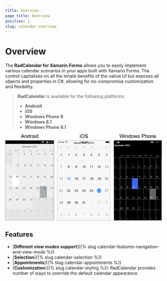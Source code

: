 ```yaml
---
title: Overview
page_title: Overview
position: 1
slug: calendar-overview
---
```


# Overview #

The **RadCalendar for Xamarin.Forms** allows you to easily implement various calendar scenarios in your apps built with Xamarin.Forms. The control capitalizes on all the innate benefits of the native UI but exposes all objects and properties in C#, allowing for no-compromise customization and flexibility.

> **RadCalendar** is available for the following platforms:
> 
> - **Android**
> - **iOS**
> - **Windows Phone 8**
> - **Windows 8.1**
> - **Windows Phone 8.1**

![Calendar Overview](images/calendar-overview.png "Calendar Overview")

## Features ##

- [**Different view modes support**]({% slug calendar-features-navigation-and-view-mode %})
- [**Selection**]({% slug calendar-selection %})
- [**Appointments**]({% slug calendar-appointments %})
- [**Customization**]({% slug calendar-styling %}): RadCalendar provides number of ways to override the default calendar appearance.